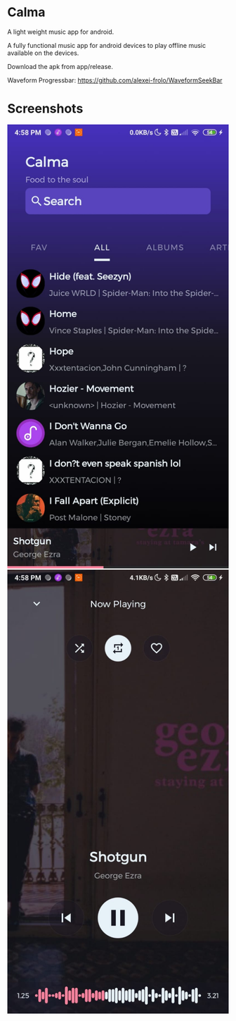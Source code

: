 # Calma
A light weight music app for android.

A fully functional music app for android devices to play offline music available on the devices.

Download the apk from app/release.

Waveform Progressbar: https://github.com/alexei-frolo/WaveformSeekBar

# Screenshots
<img src='screenshots/01.jpeg' width=680/>
<img src='screenshots/02.jpeg' width=680/>
